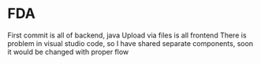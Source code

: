 # FDA
First commit is all of backend, java
Upload via files is all frontend
There is problem in visual studio code, so I have shared separate components, soon it would be changed with proper flow
